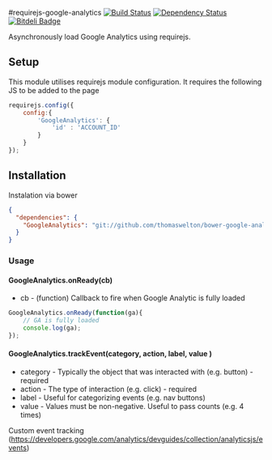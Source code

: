 #requirejs-google-analytics
[![Build Status](https://travis-ci.org/thomaswelton/requirejs-google-analytics.png)](https://travis-ci.org/thomaswelton/requirejs-google-analytics)
[![Dependency Status](https://david-dm.org/thomaswelton/requirejs-google-analytics.png)](https://david-dm.org/thomaswelton/requirejs-google-analytics)
[![Bitdeli Badge](https://d2weczhvl823v0.cloudfront.net/thomaswelton/requirejs-google-analytics/trend.png)](https://bitdeli.com/free "Bitdeli Badge")

Asynchronously load Google Analytics using requirejs.
## Setup

This module utilises requirejs module configuration. It requires the following JS to be added to the page

```javascript
requirejs.config({
	config:{
		'GoogleAnalytics': {
			'id' : 'ACCOUNT_ID'
		}
	}
});
```

## Installation

Instalation via bower

```json
{
  "dependencies": {
  	"GoogleAnalytics": "git://github.com/thomaswelton/bower-google-analytics.git#0.1.1"
  }
}
```

### Usage

#### GoogleAnalytics.onReady(cb)

- cb - (function) Callback to fire when Google Analytic is fully loaded

```javascript
GoogleAnalytics.onReady(function(ga){
	// GA is fully loaded
	console.log(ga);
});
```

#### GoogleAnalytics.trackEvent(category, action, label, value )

* category - Typically the object that was interacted with (e.g. button) - required
* action - The type of interaction (e.g. click) - required
* label - Useful for categorizing events (e.g. nav buttons)
* value - Values must be non-negative. Useful to pass counts (e.g. 4 times)

Custom event tracking (https://developers.google.com/analytics/devguides/collection/analyticsjs/events)
